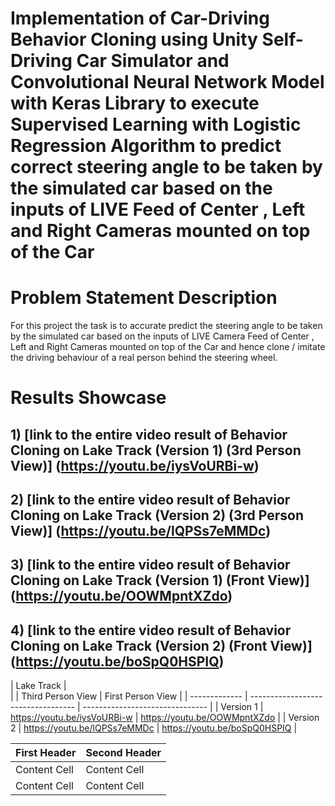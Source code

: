 # Implementation of Car-Driving Behavior Cloning using Unity Self-Driving Car Simulator and Convolutional Neural Network Model with Keras Library to execute Supervised Learning with Logistic Regression Algorithm to predict correct steering angle to be taken by the simulated car based on the inputs of LIVE Feed of Center , Left and Right Cameras mounted on top of the Car 

# Problem Statement Description
For this project the task is to accurate predict the steering angle to be taken by the simulated car based on the inputs of LIVE Camera Feed of Center , Left and Right Cameras mounted on top of the Car and hence clone / imitate the driving behaviour of a real person behind the steering wheel.

# Results Showcase
## 1) [link to the entire video result of Behavior Cloning on Lake Track (Version 1) (3rd Person View)] (https://youtu.be/iysVoURBi-w)
## 2) [link to the entire video result of Behavior Cloning on Lake Track (Version 2) (3rd Person View)] (https://youtu.be/lQPSs7eMMDc)
## 3) [link to the entire video result of Behavior Cloning on Lake Track (Version 1) (Front View)] (https://youtu.be/OOWMpntXZdo)
## 4) [link to the entire video result of Behavior Cloning on Lake Track (Version 2) (Front View)] (https://youtu.be/boSpQ0HSPIQ)

|                                        Lake Track                                     |         
|               |        Third Person View           |      First Person View           |
| ------------- | ---------------------------------- | -------------------------------  |
| Version 1     | https://youtu.be/iysVoURBi-w       |  https://youtu.be/OOWMpntXZdo    |
| Version 2     | https://youtu.be/lQPSs7eMMDc       |  https://youtu.be/boSpQ0HSPIQ    |




| First Header  | Second Header |
| ------------- | ------------- |
| Content Cell  | Content Cell  |
| Content Cell  | Content Cell  |
